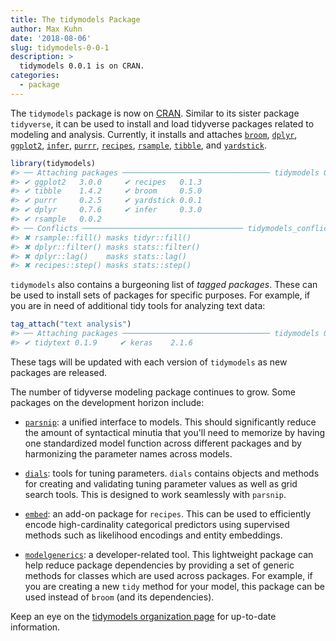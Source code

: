 ```yaml
---
title: The tidymodels Package
author: Max Kuhn
date: '2018-08-06'
slug: tidymodels-0-0-1
description: > 
  tidymodels 0.0.1 is on CRAN.
categories:
  - package
---
```




The `tidymodels` package is now on [CRAN](http://cran.r-project.org/web/packages/tidymodels). Similar to its sister package `tidyverse`, it can be used to install and load tidyverse packages related to modeling and analysis. Currently, it installs and attaches [`broom`](https://broom.tidyverse.org/), [`dplyr`](http://dplyr.tidyverse.org), [`ggplot2`](https://ggplot2.tidyverse.org/), [`infer`](http://infer.netlify.com/), [`purrr`](https://purrr.tidyverse.org/), [`recipes`](https://tidymodels.github.io/recipes/), [`rsample`](https://tidymodels.github.io/rsample/), [`tibble`](https://tibble.tidyverse.org/), and [`yardstick`](https://tidymodels.github.io/yardstick/). 


```r
library(tidymodels)
#> ── Attaching packages ───────────────────────────────── tidymodels 0.0.1 ──
#> ✔ ggplot2   3.0.0     ✔ recipes   0.1.3
#> ✔ tibble    1.4.2     ✔ broom     0.5.0
#> ✔ purrr     0.2.5     ✔ yardstick 0.0.1
#> ✔ dplyr     0.7.6     ✔ infer     0.3.0
#> ✔ rsample   0.0.2
#> ── Conflicts ──────────────────────────────────── tidymodels_conflicts() ──
#> ✖ rsample::fill() masks tidyr::fill()
#> ✖ dplyr::filter() masks stats::filter()
#> ✖ dplyr::lag()    masks stats::lag()
#> ✖ recipes::step() masks stats::step()
```


`tidymodels` also contains a burgeoning list of _tagged packages_. These can be used to install sets of packages for specific purposes. For example, if you are in need of additional tidy tools for analyzing text data:


```r
tag_attach("text analysis")
#> ── Attaching packages ───────────────────────────────── tidymodels 0.0.1 ──
#> ✔ tidytext 0.1.9     ✔ keras    2.1.6
```

These tags will be updated with each version of `tidymodels` as new packages are released. 

The number of tidyverse modeling package continues to grow. Some packages on the development horizon include:

 * [`parsnip`](https://topepo.github.io/parsnip): a unified interface to models. This should significantly reduce the amount of syntactical minutia that you'll need to memorize by having one standardized model function across different packages and by harmonizing the parameter names across models. 

 * [`dials`](https://tidymodels.github.io/dials): tools for tuning parameters. `dials` contains objects and methods for creating and validating tuning parameter values as well as grid search tools. This is designed to work seamlessly with `parsnip`.

 * [`embed`](https://topepo.github.io/embed): an add-on package for `recipes`. This can be used to efficiently encode high-cardinality categorical predictors using supervised methods such as likelihood encodings and entity embeddings.  

 * [`modelgenerics`](https://tidymodels.github.io/modelgenerics): a developer-related tool. This lightweight package can help reduce package dependencies by providing a set of generic methods for classes which are used across packages. For example, if you are creating a new `tidy` method for your model, this package can be used instead of `broom` (and its dependencies). 

Keep an eye on the [tidymodels organization page](https://github.com/tidymodels) for up-to-date information. 
 

